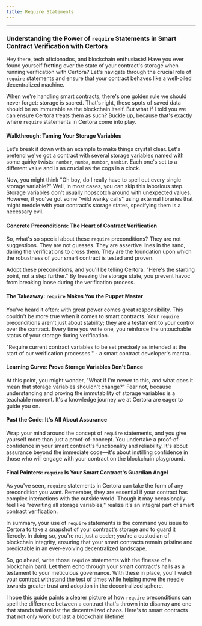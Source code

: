 ```yaml
---
title: Require Statements
---
```


---

### Understanding the Power of `require` Statements in Smart Contract Verification with Certora

Hey there, tech aficionados, and blockchain enthusiasts! Have you ever found yourself fretting over the state of your contract's storage when running verification with Certora? Let's navigate through the crucial role of `require` statements and ensure that your contract behaves like a well-oiled decentralized machine.

When we're handling smart contracts, there's one golden rule we should never forget: storage is sacred. That's right, these spots of saved data should be as immutable as the blockchain itself. But what if I told you we can ensure Certora treats them as such? Buckle up, because that's exactly where `require` statements in Certora come into play.

#### Walkthrough: Taming Your Storage Variables

Let's break it down with an example to make things crystal clear. Let's pretend we've got a contract with several storage variables named with some quirky twists: `namber`, `numba`, `numbor`, `nambir`. Each one's set to a different value and is as crucial as the cogs in a clock.

Now, you might think "Oh boy, do I really have to spell out every single storage variable?" Well, in most cases, you can skip this laborious step. Storage variables don't usually hopscotch around with unexpected values. However, if you've got some "wild wanky calls" using external libraries that might meddle with your contract's storage states, specifying them is a necessary evil.

#### Concrete Preconditions: The Heart of Contract Verification

So, what's so special about these `require` preconditions? They are not suggestions. They are not guesses. They are assertive lines in the sand, daring the verifications to cross them. They are the foundation upon which the robustness of your smart contract is tested and proven.

Adopt these preconditions, and you'll be telling Certora: "Here's the starting point, not a step further." By freezing the storage state, you prevent havoc from breaking loose during the verification process.

#### The Takeaway: `require` Makes You the Puppet Master

You've heard it often: with great power comes great responsibility. This couldn't be more true when it comes to smart contracts. Your `require` preconditions aren't just about stability; they are a testament to your control over the contract. Every time you write one, you reinforce the untouchable status of your storage during verification.

"Require current contract variables to be set precisely as intended at the start of our verification processes." - a smart contract developer's mantra.

#### Learning Curve: Prove Storage Variables Don't Dance

At this point, you might wonder, "What if I'm newer to this, and what does it mean that storage variables shouldn't change?" Fear not, because understanding and proving the immutability of storage variables is a teachable moment. It's a knowledge journey we at Certora are eager to guide you on.

#### Past the Code: It's All About Assurance

Wrap your mind around the concept of `require` statements, and you give yourself more than just a proof-of-concept. You undertake a proof-of-confidence in your smart contract's functionality and reliability. It's about assurance beyond the immediate code—it's about instilling confidence in those who will engage with your contract on the blockchain playground.

#### Final Pointers: `require` Is Your Smart Contract's Guardian Angel

As you've seen, `require` statements in Certora can take the form of any precondition you want. Remember, they are essential if your contract has complex interactions with the outside world. Though it may occasionally feel like "rewriting all storage variables," realize it's an integral part of smart contract verification.

In summary, your use of `require` statements is the command you issue to Certora to take a snapshot of your contract's storage and to guard it fiercely. In doing so, you're not just a coder; you're a custodian of blockchain integrity, ensuring that your smart contracts remain pristine and predictable in an ever-evolving decentralized landscape.

So, go ahead, write those `require` statements with the finesse of a blockchain bard. Let them echo through your smart contract's halls as a testament to your meticulous governance. With these in place, you'll watch your contract withstand the test of times while helping move the needle towards greater trust and adoption in the decentralized sphere.

I hope this guide paints a clearer picture of how `require` preconditions can spell the difference between a contract that's thrown into disarray and one that stands tall amidst the decentralized chaos. Here's to smart contracts that not only work but last a blockchain lifetime!
